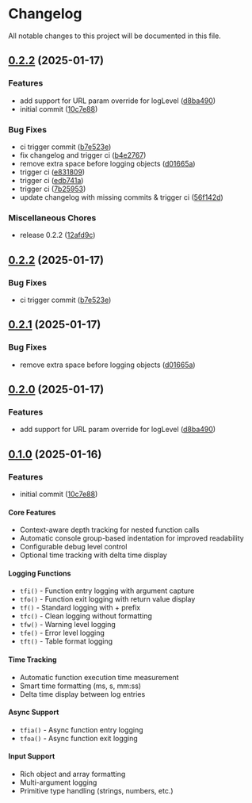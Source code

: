 # Changelog

All notable changes to this project will be documented in this file.

## [0.2.2](https://github.com/cascading-jox/vittra/compare/v0.2.2...v0.2.2) (2025-01-17)


### Features

* add support for URL param override for logLevel ([d8ba490](https://github.com/cascading-jox/vittra/commit/d8ba490d225c5d9978142a95da6266da0b404bc7))
* initial commit ([10c7e88](https://github.com/cascading-jox/vittra/commit/10c7e88b7ba62297ec9b5bf4114fd8f127bb2282))


### Bug Fixes

* ci trigger commit ([b7e523e](https://github.com/cascading-jox/vittra/commit/b7e523e8d99a84f8a46628ec148aef0fdedf9fc9))
* fix changelog and trigger ci ([b4e2767](https://github.com/cascading-jox/vittra/commit/b4e27675d404a41f05c4eb56e283e6f435cefb6b))
* remove extra space before logging objects ([d01665a](https://github.com/cascading-jox/vittra/commit/d01665afbcb73efe722b6a579e906570a80a5abe))
* trigger ci ([e831809](https://github.com/cascading-jox/vittra/commit/e831809eb6bdb2dd3976ffcd7a287d49c2f6d9fb))
* trigger ci ([edb741a](https://github.com/cascading-jox/vittra/commit/edb741ab6ee8217ebd1c8785d5ccec006d82aa41))
* trigger ci ([7b25953](https://github.com/cascading-jox/vittra/commit/7b25953dc7398802bcbcb2270f8e1deda3bad6c2))
* update changelog with missing commits & trigger ci ([56f142d](https://github.com/cascading-jox/vittra/commit/56f142ded0579b256073f2a5a55c95fd179ae46a))


### Miscellaneous Chores

* release 0.2.2 ([12afd9c](https://github.com/cascading-jox/vittra/commit/12afd9c13a28852d9247067076544c97240039ac))

## [0.2.2](https://github.com/cascading-jox/vittra/compare/v0.2.1...v0.2.2) (2025-01-17)

### Bug Fixes

* ci trigger commit ([b7e523e](https://github.com/cascading-jox/vittra/commit/b7e523e8d99a84f8a46628ec148aef0fdedf9fc9))

## [0.2.1](https://github.com/cascading-jox/vittra/compare/v0.2.0...v0.2.1) (2025-01-17)

### Bug Fixes

* remove extra space before logging objects ([d01665a](https://github.com/cascading-jox/vittra/commit/d01665afbcb73efe722b6a579e906570a80a5abe))

## [0.2.0](https://github.com/cascading-jox/vittra/compare/v0.1.0...v0.2.0) (2025-01-17)

### Features

* add support for URL param override for logLevel ([d8ba490](https://github.com/cascading-jox/vittra/commit/d8ba490d225c5d9978142a95da6266da0b404bc7))

## [0.1.0](https://github.com/cascading-jox/vittra/commits/v0.1.0) (2025-01-16)

### Features

* initial commit ([10c7e88](https://github.com/cascading-jox/vittra/commit/10c7e88b7ba62297ec9b5bf4114fd8f127bb2282))

#### Core Features
* Context-aware depth tracking for nested function calls
* Automatic console group-based indentation for improved readability
* Configurable debug level control
* Optional time tracking with delta time display

#### Logging Functions
* `tfi()` - Function entry logging with argument capture
* `tfo()` - Function exit logging with return value display
* `tf()` - Standard logging with + prefix
* `tfc()` - Clean logging without formatting
* `tfw()` - Warning level logging
* `tfe()` - Error level logging
* `tft()` - Table format logging

#### Time Tracking
* Automatic function execution time measurement
* Smart time formatting (ms, s, mm:ss)
* Delta time display between log entries

#### Async Support
* `tfia()` - Async function entry logging
* `tfoa()` - Async function exit logging

#### Input Support
* Rich object and array formatting
* Multi-argument logging
* Primitive type handling (strings, numbers, etc.)
